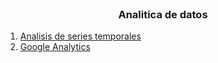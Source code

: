 
<!-- PROJECT LOGO -->
<br />
<p align="center">
  <h3 align="center">Analitica de datos</h3>
</p>


<ol>
  <li><a href="https://github.com/topassky/Analitica-de-datos/tree/master/Analisis%20de%20series%20temporales">Analisis de series temporales</a></li>
  <li><a href="https://github.com/topassky/Analitica-de-datos/tree/master/Google%20Analytics">Google Analytics</a></li>
</ol>

